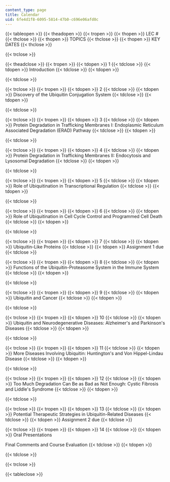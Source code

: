 ```yaml
---
content_type: page
title: Calendar
uid: 6fe4d1f8-6095-5814-47b0-c696e06afd0c
---
```


{{< tableopen >}}
{{< theadopen >}}
{{< tropen >}}
{{< thopen >}}
LEC #    
{{< thclose >}}
{{< thopen >}}
TOPICS
{{< thclose >}}
{{< thopen >}}
KEY DATES
{{< thclose >}}

{{< trclose >}}

{{< theadclose >}}
{{< tropen >}}
{{< tdopen >}}
1
{{< tdclose >}}
{{< tdopen >}}
Introduction
{{< tdclose >}}
{{< tdopen >}}

{{< tdclose >}}

{{< trclose >}}
{{< tropen >}}
{{< tdopen >}}
2
{{< tdclose >}}
{{< tdopen >}}
Discovery of the Ubiquitin Conjugation System
{{< tdclose >}}
{{< tdopen >}}

{{< tdclose >}}

{{< trclose >}}
{{< tropen >}}
{{< tdopen >}}
3
{{< tdclose >}}
{{< tdopen >}}
Protein Degradation in Trafficking Membranes I: Endoplasmic Reticulum Associated Degradation (ERAD) Pathway
{{< tdclose >}}
{{< tdopen >}}

{{< tdclose >}}

{{< trclose >}}
{{< tropen >}}
{{< tdopen >}}
4
{{< tdclose >}}
{{< tdopen >}}
Protein Degradation in Trafficking Membranes II: Endocytosis and Lysosomal Degradation
{{< tdclose >}}
{{< tdopen >}}

{{< tdclose >}}

{{< trclose >}}
{{< tropen >}}
{{< tdopen >}}
5
{{< tdclose >}}
{{< tdopen >}}
Role of Ubiquitination in Transcriptional Regulation
{{< tdclose >}}
{{< tdopen >}}

{{< tdclose >}}

{{< trclose >}}
{{< tropen >}}
{{< tdopen >}}
6
{{< tdclose >}}
{{< tdopen >}}
Role of Ubiquitination in Cell Cycle Control and Programmed Cell Death
{{< tdclose >}}
{{< tdopen >}}

{{< tdclose >}}

{{< trclose >}}
{{< tropen >}}
{{< tdopen >}}
7
{{< tdclose >}}
{{< tdopen >}}
Ubiquitin-Like Proteins
{{< tdclose >}}
{{< tdopen >}}
Assignment 1 due
{{< tdclose >}}

{{< trclose >}}
{{< tropen >}}
{{< tdopen >}}
8
{{< tdclose >}}
{{< tdopen >}}
Functions of the Ubiquitin-Proteasome System in the Immune System
{{< tdclose >}}
{{< tdopen >}}

{{< tdclose >}}

{{< trclose >}}
{{< tropen >}}
{{< tdopen >}}
9
{{< tdclose >}}
{{< tdopen >}}
Ubiquitin and Cancer
{{< tdclose >}}
{{< tdopen >}}

{{< tdclose >}}

{{< trclose >}}
{{< tropen >}}
{{< tdopen >}}
10
{{< tdclose >}}
{{< tdopen >}}
Ubiquitin and Neurodegenerative Diseases: Alzheimer's and Parkinson's Diseases
{{< tdclose >}}
{{< tdopen >}}

{{< tdclose >}}

{{< trclose >}}
{{< tropen >}}
{{< tdopen >}}
11
{{< tdclose >}}
{{< tdopen >}}
More Diseases Involving Ubiquitin: Huntington's and Von Hippel-Lindau Disease
{{< tdclose >}}
{{< tdopen >}}

{{< tdclose >}}

{{< trclose >}}
{{< tropen >}}
{{< tdopen >}}
12
{{< tdclose >}}
{{< tdopen >}}
Too Much Degradation Can Be as Bad as Not Enough: Cystic Fibrosis and Liddle's Syndrome
{{< tdclose >}}
{{< tdopen >}}

{{< tdclose >}}

{{< trclose >}}
{{< tropen >}}
{{< tdopen >}}
13
{{< tdclose >}}
{{< tdopen >}}
Potential Therapeutic Strategies in Ubiquitin-Related Diseases
{{< tdclose >}}
{{< tdopen >}}
Assignment 2 due
{{< tdclose >}}

{{< trclose >}}
{{< tropen >}}
{{< tdopen >}}
14
{{< tdclose >}}
{{< tdopen >}}
Oral Presentations  
  
Final Comments and Course Evaluation
{{< tdclose >}}
{{< tdopen >}}

{{< tdclose >}}

{{< trclose >}}

{{< tableclose >}}